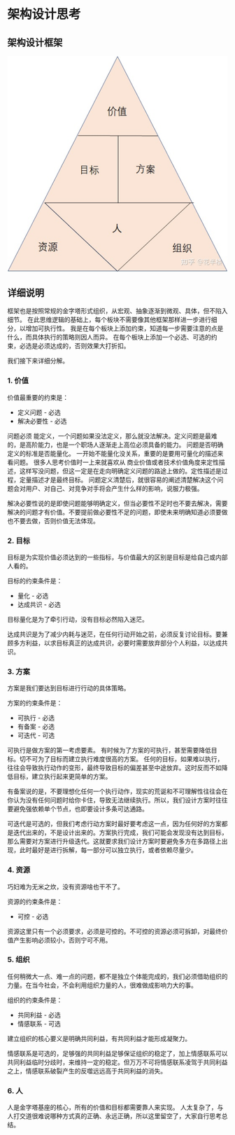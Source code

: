 # 架构设计思考

## 架构设计框架
![image](./框架.jpg)


## 详细说明

框架也是按照常规的金字塔形式组织，从宏观、抽象逐渐到微观、具体，但不陷入细节。
在此思维逻辑的基础上，每个板块不需要像其他框架那样进一步进行细分，以增加可执行性。
我是在每个板块上添加约束，知道每一步需要注意的点是什么，而具体执行的策略则因人而异。
在每个板块上添加一个必选、可选的约束，必选是必须达成的，否则效果大打折扣。


我们接下来详细分解。

### 1. 价值
价值最重要的约束是：
- 定义问题 - 必选
- 解决必要性 - 必选

问题必须 能定义，一个问题如果没法定义，那么就没法解决。定义问题是最难的，是高阶能力，也是一个职场人逐渐走上高位必须具备的能力。
问题是否明确定义的标准是否能量化。
一开始不能量化没关系，重要的是要用可量化的描述来看问题。
很多人思考价值时一上来就喜欢从 商业价值或者技术价值角度来定性描述，这样写没问题，但这一定是在走向明确定义问题的路途上做的。定性描述是过程，定量描述才是最终目标。
问题定义清楚后，就很容易的阐述清楚解决这个问题会对用户、对自己、对竞争对手将会产生什么样的影响，说服力极强。

解决必要性说的是即使问题能够明确定义，但当必要性不足时也不要去解决，需要解决的问题才有价值。不要提前做必要性不足的问题，即使未来明确知道必须要做也不要去做，否则价值无法体现。

### 2. 目标
目标是为实现价值必须达到的一些指标，与价值最大的区别是目标是给自己或内部人看的。

目标的约束条件是：
- 量化 - 必选
- 达成共识 - 必选

目标量化是为了牵引行动，没有目标必然陷入迷茫。

达成共识是为了减少内耗与迷茫，在任何行动开始之前，必须反复讨论目标。要兼顾多方利益，以求目标真正的达成共识，必要时需要放弃部分个人利益，以达成共识。

### 3. 方案
方案是我们要达到目标进行行动的具体策略。

方案的约束条件是：
- 可执行 - 必选
- 有备案 - 必选
- 可迭代 - 可选

可执行是做方案的第一考虑要素。
有时候为了方案的可执行，甚至需要降低目标。切不可为了目标而建立执行难度很高的方案。
任何的目标，如果难以执行，往往会导致执行动作的变形，最终导致目标的偏差甚至中途放弃。这时反而不如降低目标，建立执行起来更简单的方案。

有备案说的是，不要理想化任何一个执行动作，现实的荒诞和不可理解性往往会在你认为没有任何问题时给你卡住，导致无法继续执行。所以，我们设计方案时往往要避免强依赖单个节点，也即要设计多条可达通路。

可迭代是可选的，但我们考虑行动方案时最好要考虑这一点，因为任何好的方案都是迭代出来的，不是设计出来的。方案执行完成，我们可能会发现没有达到目标，那么需要对方案进行升级迭代。这就要求我们设计方案时要避免多方在多路径上出现，此时最好是进行拆解，每一部分可以独立执行，或者依赖尽量少。



### 4. 资源
巧妇难为无米之炊，没有资源啥也干不了。

资源的约束条件是：
- 可控 - 必选

资源这里只有一个必须要求，必须是可控的。不可控的资源必须可拆卸，对最终价值产生影响必须较小，否则宁可不用。

### 5. 组织
任何稍微大一点、难一点的问题，都不是独立个体能完成的，我们必须借助组织的力量。在当今社会，不会利用组织力量的人，很难做成影响力大的事。

组织的约束条件是：
- 共同利益 - 必选
- 情感联系 - 可选

建立组织的核心要义是明确共同利益，有共同利益才能形成凝聚力。

情感联系是可选的，足够强的共同利益足够保证组织的稳定了，加上情感联系可以共同利益临时分歧时，来维持一定的稳定。但万万不可将情感联系凌驾于共同利益之上，情感联系破裂产生的反噬远远高于共同利益的消失。


### 6. 人
人是金字塔基座的核心，所有的价值和目标都需要靠人来实现。
人太复杂了，与人打交道很难说哪种方式真的正确、永远正确，所以这里留空了，大家自行思考总结。

